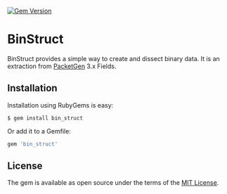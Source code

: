 [![Gem Version](https://badge.fury.io/rb/bin_struct.svg)](https://badge.fury.io/rb/bin_struct)

# BinStruct

BinStruct provides a simple way to create and dissect binary data. It is an extraction from [PacketGen](https://github.com/lemontree55/packetgen) 3.x Fields.

## Installation

Installation using RubyGems is easy:

    $ gem install bin_struct

Or add it to a Gemfile:
```ruby
gem 'bin_struct'
```

## License

The gem is available as open source under the terms of the [MIT License](https://opensource.org/licenses/MIT).
